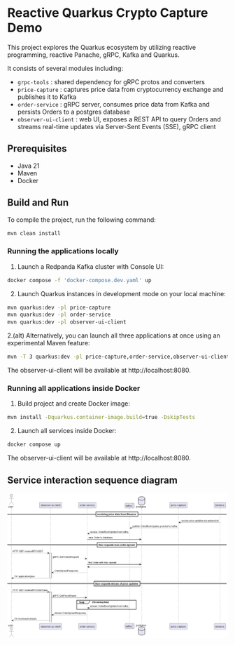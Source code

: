 # Reactive Quarkus Crypto Capture Demo

This project explores the Quarkus ecosystem by utilizing reactive programming, reactive Panache, gRPC, Kafka and Quarkus.

It consists of several modules including:
- `grpc-tools` : shared dependency for gRPC protos and converters
- `price-capture` : captures price data from cryptocurrency exchange and publishes it to Kafka
- `order-service` : gRPC server, consumes price data from Kafka and persists Orders to a postgres database
- `observer-ui-client` : web UI, exposes a REST API to query Orders and streams real-time updates via Server-Sent Events (SSE), gRPC client

## Prerequisites
- Java 21
- Maven
- Docker

## Build and Run
To compile the project, run the following command:
```sh
mvn clean install
```

### Running the applications locally
1. Launch a Redpanda Kafka cluster with Console UI:
```sh
docker compose -f 'docker-compose.dev.yaml' up
```
2. Launch Quarkus instances in development mode on your local machine:
```sh
mvn quarkus:dev -pl price-capture
mvn quarkus:dev -pl order-service
mvn quarkus:dev -pl observer-ui-client
```
2.(alt) Alternatively, you can launch all three applications at once using an experimental Maven feature:
```sh
mvn -T 3 quarkus:dev -pl price-capture,order-service,observer-ui-client
```
The observer-ui-client will be available at http://localhost:8080.

### Running all applications inside Docker
1. Build project and create Docker image:
```sh
mvn install -Dquarkus.container-image.build=true -DskipTests
```
2. Launch all services inside Docker:
```sh
docker compose up
``` 

The observer-ui-client will be available at http://localhost:8080.

## Service interaction sequence diagram

![Squence diagram](docs/service-interaction-sequence.png)
